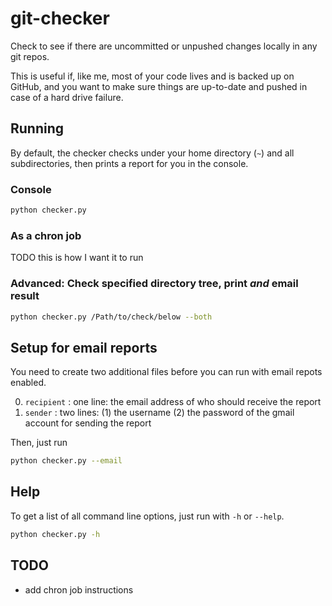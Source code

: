 # git-checker
Check to see if there are uncommitted or unpushed changes locally in any git repos.

This is useful if, like me, most of your code lives and is backed up on GitHub, and you want to make sure things are up-to-date and pushed in case of a hard drive failure.

## Running
By default, the checker checks under your home directory (`~`) and all subdirectories, then prints a report for you in the console.

### Console
```bash
python checker.py
```

### As a chron job
TODO this is how I want it to run

### Advanced: Check specified directory tree, print _and_ email result
```bash
python checker.py /Path/to/check/below --both
```

## Setup for email reports
You need to create two additional files before you can run with email repots enabled.

0. `recipient` : one line: the email address of who should receive the report
0. `sender` : two lines: (1) the username (2) the password of the gmail account for sending the report

Then, just run
```bash
python checker.py --email
```

## Help
To get a list of all command line options, just run with `-h` or `--help`.

```bash
python checker.py -h
```

## TODO
- add chron job instructions
